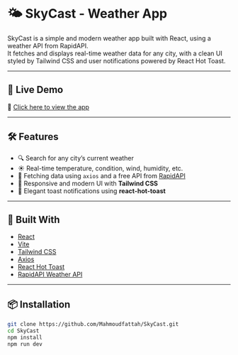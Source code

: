 # 🌤️ SkyCast - Weather App

SkyCast is a simple and modern weather app built with React, using a weather API from RapidAPI.  
It fetches and displays real-time weather data for any city, with a clean UI styled by Tailwind CSS and user notifications powered by React Hot Toast.

---

## 🚀 Live Demo

🔗 [Click here to view the app](https://mahmoudfattah.github.io/SkyCast/)

---

## 🛠️ Features

- 🔍 Search for any city’s current weather
- ☀️ Real-time temperature, condition, wind, humidity, etc.
- 📡 Fetching data using `axios` and a free API from [RapidAPI](https://rapidapi.com/)
- 🌙 Responsive and modern UI with **Tailwind CSS**
- 🔔 Elegant toast notifications using **react-hot-toast**

---

## 🧰 Built With

- [React](https://reactjs.org/)
- [Vite](https://vitejs.dev/)
- [Tailwind CSS](https://tailwindcss.com/)
- [Axios](https://axios-http.com/)
- [React Hot Toast](https://react-hot-toast.com/)
- [RapidAPI Weather API](https://rapidapi.com/)

---

## 📦 Installation

```bash
git clone https://github.com/Mahmoudfattah/SkyCast.git
cd SkyCast
npm install
npm run dev
